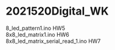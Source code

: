 # 2021520Digital_WK
8_led_pattern1.ino HW5\
8x8_led_matrix1.ino HW6\
8x8_led_matrix_serial_read_1.ino HW7
